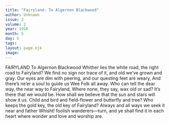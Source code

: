 ```yaml
---
title: "Fairyland: To Algernon Blackwood"
author: Unknown
issue: 2
volume: 2
year: 1916
month: 5
day: V
tags:
layout: page.njk
image:
---
```

FAIRYLAND    To Algernon Blackwood    Whither lies the white road, the right road to Fairyland?    We find no sign nor trace of it, and old we’ve grown and gray.    Our eyes are dim with peering, and our questing feet are weary,    And there’s ne’er a soul to guide us Wee Folk all away.    Who can tell the dear way, the near way to Fairyland,    Where none, they say, wax old or sad? It’s there that we would be.    How shall we believe that the sun and stars will show it us.    Child and bird and field-flower and butterfly and tree?    Who keeps the gold key, the old key of Fairyland?    Always and all ways we seek it near and father    Whisht! foolish wanderers—turn, and ye shall find it    In each heart where wonder and love and worship are. 

